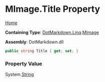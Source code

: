 <a name="_top"></a>

# MImage\.Title Property

[Home](../../../../README.md#_top)

**Containing Type**: [DotMarkdown.Linq](../../README.md#_top)\.[MImage](../README.md#_top)

**Assembly**: DotMarkdown\.dll

```csharp
public string Title { get; set; }
```

### Property Value

System\.[String](https://docs.microsoft.com/en-us/dotnet/api/system.string)

